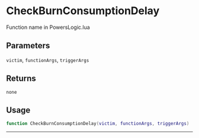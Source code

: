 # CheckBurnConsumptionDelay
Function name in PowersLogic.lua
## Parameters
`victim`, `functionArgs`, `triggerArgs`
## Returns
`none`
## Usage
```lua
function CheckBurnConsumptionDelay(victim, functionArgs, triggerArgs)
```
---
